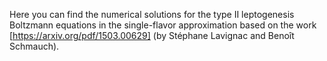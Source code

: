 Here you can find the numerical solutions for the type II leptogenesis Boltzmann equations in the single-flavor approximation 
based on the work [https://arxiv.org/pdf/1503.00629]<Flavour always matters in scalar triplet leptogenesis> (by Stéphane Lavignac and Benoît Schmauch).
